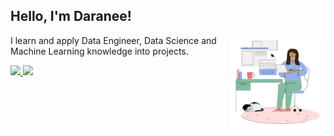<h2> Hello, I'm Daranee! </h2> <img width="30%" align="right" alt="Github" src="./The Little Things - Working.png" />

I learn and apply Data Engineer, Data Science and Machine Learning knowledge into projects. 
<br>

<a href= "https://www.linkedin.com/in/daraneeS/" target="_blank">
  <img src="https://img.shields.io/badge/-LinkedIn-0077B5?style=flat&logo=Linkedin&logoColor=white"/>
</a> 
<a href= "mailto:daraneecsrx@gmail.com">
  <img src="https://img.shields.io/badge/-Gmail-c14438?style=flat&logo=Gmail&logoColor=white"/>
</a>




